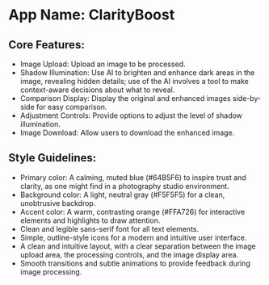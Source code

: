 # **App Name**: ClarityBoost

## Core Features:

- Image Upload: Upload an image to be processed.
- Shadow Illumination: Use AI to brighten and enhance dark areas in the image, revealing hidden details; use of the AI involves a tool to make context-aware decisions about what to reveal.
- Comparison Display: Display the original and enhanced images side-by-side for easy comparison.
- Adjustment Controls: Provide options to adjust the level of shadow illumination.
- Image Download: Allow users to download the enhanced image.

## Style Guidelines:

- Primary color: A calming, muted blue (#64B5F6) to inspire trust and clarity, as one might find in a photography studio environment.
- Background color: A light, neutral gray (#F5F5F5) for a clean, unobtrusive backdrop.
- Accent color: A warm, contrasting orange (#FFA726) for interactive elements and highlights to draw attention.
- Clean and legible sans-serif font for all text elements.
- Simple, outline-style icons for a modern and intuitive user interface.
- A clean and intuitive layout, with a clear separation between the image upload area, the processing controls, and the image display area.
- Smooth transitions and subtle animations to provide feedback during image processing.